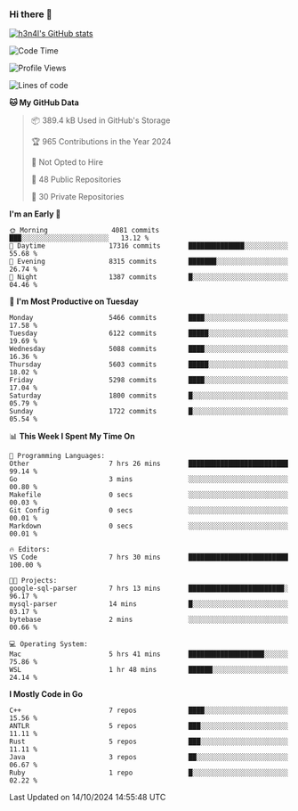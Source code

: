 ### Hi there 👋

[![h3n4l's GitHub stats](https://github-readme-stats.vercel.app/api?username=h3n4l&count_private=true&show_icons=true&theme=radical)](https://github.com/h3n4l/github-readme-stats)

<!--START_SECTION:waka-->
![Code Time](http://img.shields.io/badge/Code%20Time-1%2C964%20hrs%2029%20mins-blue)

![Profile Views](http://img.shields.io/badge/Profile%20Views-0-blue)

![Lines of code](https://img.shields.io/badge/From%20Hello%20World%20I%27ve%20Written-12.0%20million%20lines%20of%20code-blue)

**🐱 My GitHub Data** 

> 📦 389.4 kB Used in GitHub's Storage 
 > 
> 🏆 965 Contributions in the Year 2024
 > 
> 🚫 Not Opted to Hire
 > 
> 📜 48 Public Repositories 
 > 
> 🔑 30 Private Repositories 
 > 
**I'm an Early 🐤** 

```text
🌞 Morning                4081 commits        ███░░░░░░░░░░░░░░░░░░░░░░   13.12 % 
🌆 Daytime                17316 commits       ██████████████░░░░░░░░░░░   55.68 % 
🌃 Evening                8315 commits        ███████░░░░░░░░░░░░░░░░░░   26.74 % 
🌙 Night                  1387 commits        █░░░░░░░░░░░░░░░░░░░░░░░░   04.46 % 
```
📅 **I'm Most Productive on Tuesday** 

```text
Monday                   5466 commits        ████░░░░░░░░░░░░░░░░░░░░░   17.58 % 
Tuesday                  6122 commits        █████░░░░░░░░░░░░░░░░░░░░   19.69 % 
Wednesday                5088 commits        ████░░░░░░░░░░░░░░░░░░░░░   16.36 % 
Thursday                 5603 commits        █████░░░░░░░░░░░░░░░░░░░░   18.02 % 
Friday                   5298 commits        ████░░░░░░░░░░░░░░░░░░░░░   17.04 % 
Saturday                 1800 commits        █░░░░░░░░░░░░░░░░░░░░░░░░   05.79 % 
Sunday                   1722 commits        █░░░░░░░░░░░░░░░░░░░░░░░░   05.54 % 
```


📊 **This Week I Spent My Time On** 

```text
💬 Programming Languages: 
Other                    7 hrs 26 mins       █████████████████████████   99.14 % 
Go                       3 mins              ░░░░░░░░░░░░░░░░░░░░░░░░░   00.80 % 
Makefile                 0 secs              ░░░░░░░░░░░░░░░░░░░░░░░░░   00.03 % 
Git Config               0 secs              ░░░░░░░░░░░░░░░░░░░░░░░░░   00.01 % 
Markdown                 0 secs              ░░░░░░░░░░░░░░░░░░░░░░░░░   00.01 % 

🔥 Editors: 
VS Code                  7 hrs 30 mins       █████████████████████████   100.00 % 

🐱‍💻 Projects: 
google-sql-parser        7 hrs 13 mins       ████████████████████████░   96.17 % 
mysql-parser             14 mins             █░░░░░░░░░░░░░░░░░░░░░░░░   03.17 % 
bytebase                 2 mins              ░░░░░░░░░░░░░░░░░░░░░░░░░   00.66 % 

💻 Operating System: 
Mac                      5 hrs 41 mins       ███████████████████░░░░░░   75.86 % 
WSL                      1 hr 48 mins        ██████░░░░░░░░░░░░░░░░░░░   24.14 % 
```

**I Mostly Code in Go** 

```text
C++                      7 repos             ████░░░░░░░░░░░░░░░░░░░░░   15.56 % 
ANTLR                    5 repos             ███░░░░░░░░░░░░░░░░░░░░░░   11.11 % 
Rust                     5 repos             ███░░░░░░░░░░░░░░░░░░░░░░   11.11 % 
Java                     3 repos             ██░░░░░░░░░░░░░░░░░░░░░░░   06.67 % 
Ruby                     1 repo              █░░░░░░░░░░░░░░░░░░░░░░░░   02.22 % 
```




 Last Updated on 14/10/2024 14:55:48 UTC
<!--END_SECTION:waka-->

